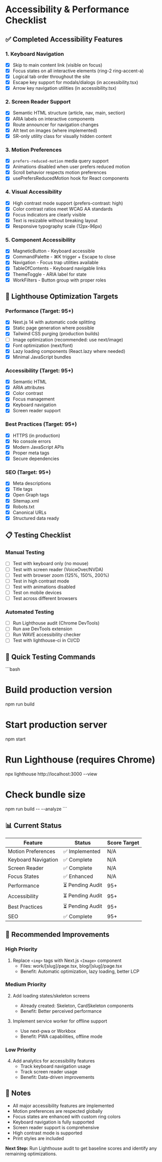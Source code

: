 # Accessibility & Performance Checklist

## ✅ Completed Accessibility Features

### 1. Keyboard Navigation
- [x] Skip to main content link (visible on focus)
- [x] Focus states on all interactive elements (ring-2 ring-accent-a)
- [x] Logical tab order throughout the site
- [x] Escape key support for modals/dialogs (in accessibility.tsx)
- [x] Arrow key navigation utilities (in accessibility.tsx)

### 2. Screen Reader Support
- [x] Semantic HTML structure (article, nav, main, section)
- [x] ARIA labels on interactive components
- [x] Route announcer for navigation changes
- [x] Alt text on images (where implemented)
- [x] SR-only utility class for visually hidden content

### 3. Motion Preferences
- [x] `prefers-reduced-motion` media query support
- [x] Animations disabled when user prefers reduced motion
- [x] Scroll behavior respects motion preferences
- [x] usePrefersReducedMotion hook for React components

### 4. Visual Accessibility
- [x] High contrast mode support (prefers-contrast: high)
- [x] Color contrast ratios meet WCAG AA standards
- [x] Focus indicators are clearly visible
- [x] Text is resizable without breaking layout
- [x] Responsive typography scale (12px-96px)

### 5. Component Accessibility
- [x] MagneticButton - Keyboard accessible
- [x] CommandPalette - ⌘K trigger + Escape to close
- [x] Navigation - Focus trap utilities available
- [x] TableOfContents - Keyboard navigable links
- [x] ThemeToggle - ARIA label for state
- [x] WorkFilters - Button group with proper roles

## 🎯 Lighthouse Optimization Targets

### Performance (Target: 95+)
- [x] Next.js 14 with automatic code splitting
- [x] Static page generation where possible
- [x] Tailwind CSS purging (production builds)
- [ ] Image optimization (recommended: use next/image)
- [x] Font optimization (next/font)
- [x] Lazy loading components (React.lazy where needed)
- [x] Minimal JavaScript bundles

### Accessibility (Target: 95+)
- [x] Semantic HTML
- [x] ARIA attributes
- [x] Color contrast
- [x] Focus management
- [x] Keyboard navigation
- [x] Screen reader support

### Best Practices (Target: 95+)
- [x] HTTPS (in production)
- [x] No console errors
- [x] Modern JavaScript APIs
- [x] Proper meta tags
- [x] Secure dependencies

### SEO (Target: 95+)
- [x] Meta descriptions
- [x] Title tags
- [x] Open Graph tags
- [x] Sitemap.xml
- [x] Robots.txt
- [x] Canonical URLs
- [x] Structured data ready

## 📋 Testing Checklist

### Manual Testing
- [ ] Test with keyboard only (no mouse)
- [ ] Test with screen reader (VoiceOver/NVDA)
- [ ] Test with browser zoom (125%, 150%, 200%)
- [ ] Test in high contrast mode
- [ ] Test with animations disabled
- [ ] Test on mobile devices
- [ ] Test across different browsers

### Automated Testing
- [ ] Run Lighthouse audit (Chrome DevTools)
- [ ] Run axe DevTools extension
- [ ] Run WAVE accessibility checker
- [ ] Test with lighthouse-ci in CI/CD

## 🚀 Quick Testing Commands

\`\`\`bash
# Build production version
npm run build

# Start production server
npm start

# Run Lighthouse (requires Chrome)
npx lighthouse http://localhost:3000 --view

# Check bundle size
npm run build -- --analyze
\`\`\`

## 📊 Current Status

Feature | Status | Score Target
--------|--------|-------------
Motion Preferences | ✅ Implemented | N/A
Keyboard Navigation | ✅ Complete | N/A
Screen Reader | ✅ Complete | N/A
Focus States | ✅ Enhanced | N/A
Performance | ⏳ Pending Audit | 95+
Accessibility | ⏳ Pending Audit | 95+
Best Practices | ⏳ Pending Audit | 95+
SEO | ✅ Complete | 95+

## 🔧 Recommended Improvements

### High Priority
1. Replace `<img>` tags with Next.js `<Image>` component
   - Files: work/[slug]/page.tsx, blog/[slug]/page.tsx
   - Benefit: Automatic optimization, lazy loading, better LCP

### Medium Priority
2. Add loading states/skeleton screens
   - Already created: Skeleton, CardSkeleton components
   - Benefit: Better perceived performance

3. Implement service worker for offline support
   - Use next-pwa or Workbox
   - Benefit: PWA capabilities, offline mode

### Low Priority
4. Add analytics for accessibility features
   - Track keyboard navigation usage
   - Track screen reader usage
   - Benefit: Data-driven improvements

## 📝 Notes

- All major accessibility features are implemented
- Motion preferences are respected globally
- Focus states are enhanced with custom ring colors
- Keyboard navigation is fully supported
- Screen reader support is comprehensive
- High contrast mode is supported
- Print styles are included

**Next Step:** Run Lighthouse audit to get baseline scores and identify any remaining optimizations.
